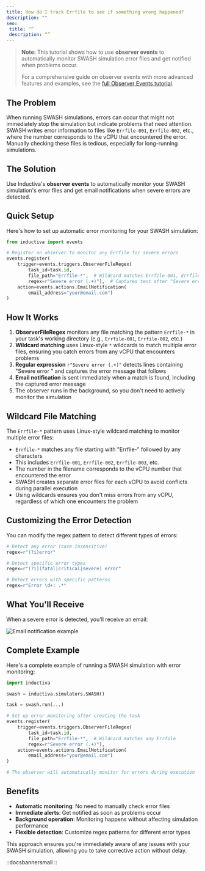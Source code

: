 ```yaml
---
title: How do I track Errfile to see if something wrong happened?
description: ""
seo:
 title: “”
 description: “”
---
```


> **Note:** This tutorial shows how to use **observer events** to automatically monitor SWASH simulation error files and get notified when problems occur.
> 
> For a comprehensive guide on observer events with more advanced features and examples, see the [full Observer Events tutorial](https://inductiva.ai/guides/recipes/observer-events).

## The Problem

When running SWASH simulations, errors can occur that might not immediately stop the simulation but indicate problems that need attention. SWASH writes error information to files like `Errfile-001`, `Errfile-002`, etc., where the number corresponds to the vCPU that encountered the error. Manually checking these files is tedious, especially for long-running simulations.

## The Solution

Use Inductiva's **observer events** to automatically monitor your SWASH simulation's error files and get email notifications when severe errors are detected.

## Quick Setup

Here's how to set up automatic error monitoring for your SWASH simulation:

```python
from inductiva import events

# Register an observer to monitor any Errfile for severe errors
events.register(
    trigger=events.triggers.ObserverFileRegex(
        task_id=task.id,
        file_path="Errfile-*",  # Wildcard matches Errfile-001, Errfile-002, etc.
        regex=r"Severe error (.+)"),  # Captures text after "Severe error "
    action=events.actions.EmailNotification(
        email_address="your@email.com")
)
```

## How It Works

1. **ObserverFileRegex** monitors any file matching the pattern `Errfile-*` in your task's working directory (e.g., `Errfile-001`, `Errfile-002`, etc.)
2. **Wildcard matching** uses Linux-style `*` wildcards to match multiple error files, ensuring you catch errors from any vCPU that encounters problems
3. **Regular expression** `r"Severe error (.+)"` detects lines containing "Severe error " and captures the error message that follows
4. **Email notification** is sent immediately when a match is found, including the captured error message
5. The observer runs in the background, so you don't need to actively monitor the simulation

## Wildcard File Matching

The `Errfile-*` pattern uses Linux-style wildcard matching to monitor multiple error files:

- `Errfile-*` matches any file starting with "Errfile-" followed by any characters
- This includes `Errfile-001`, `Errfile-002`, `Errfile-003`, etc.
- The number in the filename corresponds to the vCPU number that encountered the error
- SWASH creates separate error files for each vCPU to avoid conflicts during parallel execution
- Using wildcards ensures you don't miss errors from any vCPU, regardless of which one encounters the problem

## Customizing the Error Detection

You can modify the regex pattern to detect different types of errors:

```python
# Detect any error (case insensitive)
regex=r"(?i)error"

# Detect specific error types
regex=r"(?i)(fatal|critical|severe) error"

# Detect errors with specific patterns
regex=r"Error \d+: .*"
```

## What You'll Receive

When a severe error is detected, you'll receive an email:

![Email notification example](swash/observer.png)

## Complete Example

Here's a complete example of running a SWASH simulation with error monitoring:

```python
import inductiva

swash = inductiva.simulators.SWASH()

task = swash.run(...)

# Set up error monitoring after creating the task
events.register(
    trigger=events.triggers.ObserverFileRegex(
        task_id=task.id,
        file_path="Errfile-*",  # Wildcard matches any Errfile
        regex=r"Severe error (.+)"),
    action=events.actions.EmailNotification(
        email_address="your@email.com")
)

# The observer will automatically monitor for errors during execution
```

## Benefits

- **Automatic monitoring**: No need to manually check error files
- **Immediate alerts**: Get notified as soon as problems occur
- **Background operation**: Monitoring happens without affecting simulation performance
- **Flexible detection**: Customize regex patterns for different error types

This approach ensures you're immediately aware of any issues with your SWASH simulation, allowing you to take corrective action without delay.

::docsbannersmall
::
